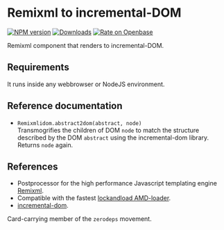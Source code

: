 <h1>Remixml to incremental-DOM</h1>

[![NPM version](http://img.shields.io/npm/v/remixml-idom.svg?style=flat)](https://npmjs.org/package/remixml-idom)
[![Downloads](https://img.shields.io/npm/dm/remixml-idom.svg?style=flat)](https://npmjs.org/package/remixml-idom)
[![Rate on Openbase](https://badges.openbase.io/js/rating/remixml-idom.svg)](https://openbase.io/js/remixml-idom?utm_source=embedded&utm_medium=badge&utm_campaign=rate-badge)

Remixml component that renders to incremental-DOM.

## Requirements

It runs inside any webbrowser or NodeJS environment.

## Reference documentation

- `Remixmlidom.abstract2dom(abstract, node)`<br />
  Transmogrifies the children of DOM `node` to match the structure
  described by the DOM `abstract` using the incremental-dom library.
  Returns `node` again.

## References

- Postprocessor for the high performance Javascript templating engine
  [Remixml](http://remixml.org/).
- Compatible with the
  fastest [lockandload AMD-loader](https://www.npmjs.com/package/lockandload).
- [incremental-dom](https://github.com/google/incremental-dom).

Card-carrying member of the `zerodeps` movement.
